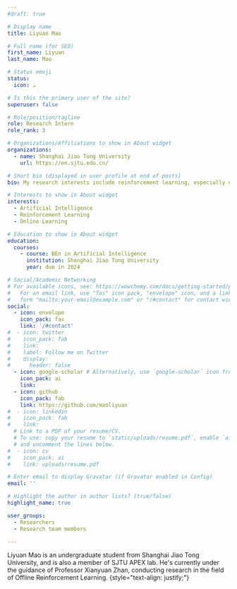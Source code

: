 ```yaml
---
#draft: true

# Display name
title: Liyuan Mao

# Full name (for SEO)
first_name: Liyuan
last_name: Mao

# Status emoji
status:
  icon: ☕️

# Is this the primary user of the site?
superuser: false

# Role/position/tagline
role: Research Intern
role_rank: 3

# Organizations/Affiliations to show in About widget
organizations:
  - name: Shanghai Jiao Tong University
    url: https://en.sjtu.edu.cn/

# Short bio (displayed in user profile at end of posts)
bio: My research interests include reinforcement learning, especially offline reinforcement learning and imitation learning.

# Interests to show in About widget
interests:
  - Artificial Intelligence
  - Reinforcement Learning
  - Online Learning

# Education to show in About widget
education:
  courses:
    - course: BEn in Artificial Intelligence
      institution: Shanghai Jiao Tong University
      year: due in 2024

# Social/Academic Networking
# For available icons, see: https://wowchemy.com/docs/getting-started/page-builder/#icons
#   For an email link, use "fas" icon pack, "envelope" icon, and a link in the
#   form "mailto:your-email@example.com" or "/#contact" for contact widget.
social:
  - icon: envelope
    icon_pack: fas
    link: '/#contact'
#  - icon: twitter
#    icon_pack: fab
#    link: 
#    label: Follow me on Twitter
#    display:
#      header: false
  - icon: google-scholar # Alternatively, use `google-scholar` icon from `ai` icon pack
    icon_pack: ai
    link: 
  - icon: github
    icon_pack: fab
    link: https://github.com/maoliyuan
#  - icon: linkedin
#    icon_pack: fab
#    link: 
  # Link to a PDF of your resume/CV.
  # To use: copy your resume to `static/uploads/resume.pdf`, enable `ai` icons in `params.yaml`,
  # and uncomment the lines below.
#  - icon: cv
#    icon_pack: ai
#    link: uploads/resume.pdf

# Enter email to display Gravatar (if Gravatar enabled in Config)
email: ''

# Highlight the author in author lists? (true/false)
highlight_name: true

user_groups:
  - Researchers
  - Research team members

---
```


Liyuan Mao is an undergraduate student from Shanghai Jiao Tong University, and is also a member of SJTU APEX lab. He's currently under the guidance of Professor Xianyuan Zhan, conducting research in the field of Offline Reinforcement Learning.
{style="text-align: justify;"}
